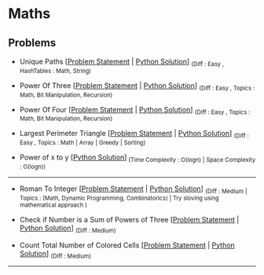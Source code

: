 # Maths

## Problems

- Unique Paths [[Problem Statement](https://leetcode.com/problems/unique-paths) | [Python Solution](/CompetitiveProgramming/Maths/romanToInteger.py)] <sub> (Diff : Easy , HashTables : Math, String)</sub> 

- Power Of Three [[Problem Statement](https://leetcode.com/problems/power-of-three/) | [Python Solution](/CompetitiveProgramming/Maths/powerOfThree.py)] <sub> (Diff : Easy , Topics : Math, Bit Manipulation, Recursion)</sub> 

- Power Of Four [[Problem Statement](https://leetcode.com/problems/power-of-four/) | [Python Solution](/CompetitiveProgramming/Maths/powerOfFour.py)] <sub> (Diff : Easy , Topics : Math, Bit Manipulation, Recursion)</sub> 

- Largest Perimeter Triangle [[Problem Statement](https://leetcode.com/problems/largest-perimeter-triangle/) | [Python Solution](/CompetitiveProgramming/Maths/largestPerimeterTriangle.py)] <sub> (Diff : Easy , Topics : Math | Array | Greedy | Sorting)</sub> 

- Power of x to y [[Python Solution](/CompetitiveProgramming/Maths/powerofxtoy.py)]<sub> (Time Complexity : O(logn) | Space Complexity : O(logn))</sub> 

---

- Roman To Integer [[Problem Statement](https://leetcode.com/problems/roman-to-integer/) | [Python Solution](/CompetitiveProgramming/Maths/romanToInteger.py)] <sub> (Diff : Medium | Topics : (Math, Dynamic Programming, Combinatorics) | Try sloving using mathematical approach )</sub> 

- Check if Number is a Sum of Powers of Three [[Problem Statement](https://leetcode.com/problems/check-if-number-is-a-sum-of-powers-of-three/description) | [Python Solution](/CompetitiveProgramming/Maths/check-if-number-is-a-sum-of-powers-of-three.py)] <sub> (Diff : Medium)</sub> 

- Count Total Number of Colored Cells [[Problem Statement](https://leetcode.com/problems/count-total-number-of-colored-cells) | [Python Solution](/CompetitiveProgramming/Maths/count-total-number-of-colored-cells.py)] <sub> (Diff : Medium)</sub> 


---

